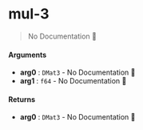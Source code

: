 # mul\-3

> No Documentation 🚧

#### Arguments

- **arg0** : `DMat3` \- No Documentation 🚧
- **arg1** : `f64` \- No Documentation 🚧

#### Returns

- **arg0** : `DMat3` \- No Documentation 🚧